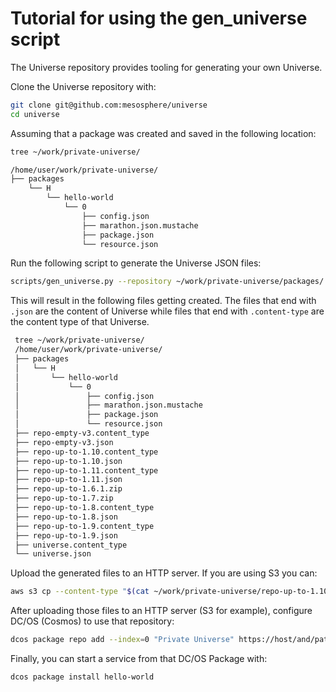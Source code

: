 # Tutorial for using the gen_universe script

The Universe repository provides tooling for generating your own Universe.

Clone the Universe repository with:
```bash
git clone git@github.com:mesosphere/universe
cd universe
```

Assuming that a package was created and saved in the following location:
```bash
tree ~/work/private-universe/
```
```bash
/home/user/work/private-universe/
├── packages
    └── H
        └── hello-world
            └── 0
                ├── config.json
                ├── marathon.json.mustache
                ├── package.json
                └── resource.json
```

Run the following script to generate the Universe JSON files:
```bash
scripts/gen_universe.py --repository ~/work/private-universe/packages/ --out-dir ~/work/private-universe/
```

This will result in the following files getting created. The files that end with `.json` are the content of Universe while files that end with `.content-type` are the content type of that Universe.
```bash
 tree ~/work/private-universe/
 /home/user/work/private-universe/
 ├── packages
 │   └── H
 │       └── hello-world
 │           └── 0
 │               ├── config.json
 │               ├── marathon.json.mustache
 │               ├── package.json
 │               └── resource.json
 ├── repo-empty-v3.content_type
 ├── repo-empty-v3.json
 ├── repo-up-to-1.10.content_type
 ├── repo-up-to-1.10.json
 ├── repo-up-to-1.11.content_type
 ├── repo-up-to-1.11.json
 ├── repo-up-to-1.6.1.zip
 ├── repo-up-to-1.7.zip
 ├── repo-up-to-1.8.content_type
 ├── repo-up-to-1.8.json
 ├── repo-up-to-1.9.content_type
 ├── repo-up-to-1.9.json
 ├── universe.content_type
 └── universe.json
```

Upload the generated files to an HTTP server. If you are using S3 you can:
```bash
aws s3 cp --content-type "$(cat ~/work/private-universe/repo-up-to-1.10.content-type)" ~/work/private-universe/repo-up-to-1.10.json s3://host/and/path/to/repo-up-to-1.10.json
```

After uploading those files to an HTTP server (S3 for example), configure DC/OS (Cosmos) to use that repository:

```bash
dcos package repo add --index=0 "Private Universe" https://host/and/path/to/repo-up-to-x.json
```

Finally, you can start a service from that DC/OS Package with:
```bash
dcos package install hello-world
```
